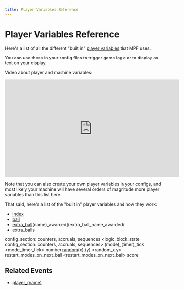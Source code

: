 ```yaml
---
title: Player Variables Reference
---
```


# Player Variables Reference


Here's a list of all the different "built in"
[player variables](../game_logic/players.md) that MPF uses.

You can use these in your config files to trigger game logic or to
display as text on your display.

Video about player and machine variables:

<div class="video-wrapper">
<iframe width="560" height="315" src="https://www.youtube.com/embed/PUxEsNUGXPY" title="YouTube video player" frameborder="0" allow="accelerometer; autoplay; clipboard-write; encrypted-media; gyroscope; picture-in-picture" allowfullscreen></iframe>
</div>

Note that you can also create your own player variables in your configs,
and most likely your machine will have several orders of magnitude more
player variables than this list here.

That said, here's a list of the "built in" player variables and how
they work:

* [index](_index.md)
* [ball](ball.md)
* [extra_ball](../index.md)(name)_awarded](extra_ball_name_awarded)
* [extra_balls](extra_balls.md)

config_section: counters, accruals, sequences <logic_block_state
config_section: counters, accruals, sequences> (mode)_(timer)_tick
<mode_timer_tick> number <number> [random](../index.md)(x).(y) <random_x.y>
restart_modes_on_next_ball <restart_modes_on_next_ball> score
<score>

## Related Events

* [player_(name)](../events/player_player_var.md)
